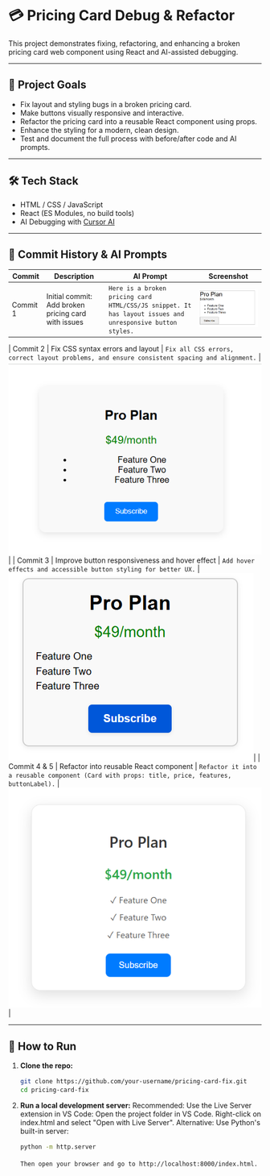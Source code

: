 # 💳 Pricing Card Debug & Refactor

This project demonstrates fixing, refactoring, and enhancing a broken pricing card web component using React and AI-assisted debugging.

---

## 🎯 Project Goals

- Fix layout and styling bugs in a broken pricing card.
- Make buttons visually responsive and interactive.
- Refactor the pricing card into a reusable React component using props.
- Enhance the styling for a modern, clean design.
- Test and document the full process with before/after code and AI prompts.

---

## 🛠️ Tech Stack

- HTML / CSS / JavaScript
- React (ES Modules, no build tools)
- AI Debugging with [Cursor AI](https://www.cursor.sh/)

---

## 📄 Commit History & AI Prompts

| Commit     | Description                                         | AI Prompt                                                                                                  | Screenshot|
|------------|-----------------------------------------------------|------------------------------------------------------------------------------------------------------------|---------|
| Commit 1   | Initial commit: Add broken pricing card with issues | `Here is a broken pricing card HTML/CSS/JS snippet. It has layout issues and unresponsive button styles.`    |![version0](./first.png)|

| Commit 2   | Fix CSS syntax errors and layout                     | `Fix all CSS errors, correct layout problems, and ensure consistent spacing and alignment.`                |![version1](./second.png)|
| Commit 3   | Improve button responsiveness and hover effect      | `Add hover effects and accessible button styling for better UX.`                                          |![version2](./third.png)|
| Commit 4  & 5 | Refactor into reusable React component               | `Refactor it into a reusable component (Card with props: title, price, features, buttonLabel).`             |![version3](./final.png)|

---
## 🚀 How to Run

1. **Clone the repo:**
   ```bash
   git clone https://github.com/your-username/pricing-card-fix.git
   cd pricing-card-fix

2. **Run a local development server:**
    Recommended: Use the Live Server extension in VS Code:
        Open the project folder in VS Code.
        Right-click on index.html and select "Open with Live Server".
    Alternative: Use Python's built-in server:
    ```bash
    python -m http.server
    
    Then open your browser and go to http://localhost:8000/index.html.
